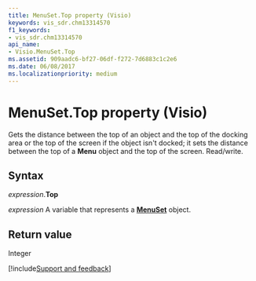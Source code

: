 ```yaml
---
title: MenuSet.Top property (Visio)
keywords: vis_sdr.chm13314570
f1_keywords:
- vis_sdr.chm13314570
api_name:
- Visio.MenuSet.Top
ms.assetid: 909aadc6-bf27-06df-f272-7d6883c1c2e6
ms.date: 06/08/2017
ms.localizationpriority: medium
---
```



# MenuSet.Top property (Visio)

Gets the distance between the top of an object and the top of the docking area or the top of the screen if the object isn't docked; it sets the distance between the top of a **Menu** object and the top of the screen. Read/write.


## Syntax

_expression_.**Top**

_expression_ A variable that represents a **[MenuSet](Visio.MenuSet.md)** object.


## Return value

Integer

[!include[Support and feedback](~/includes/feedback-boilerplate.md)]